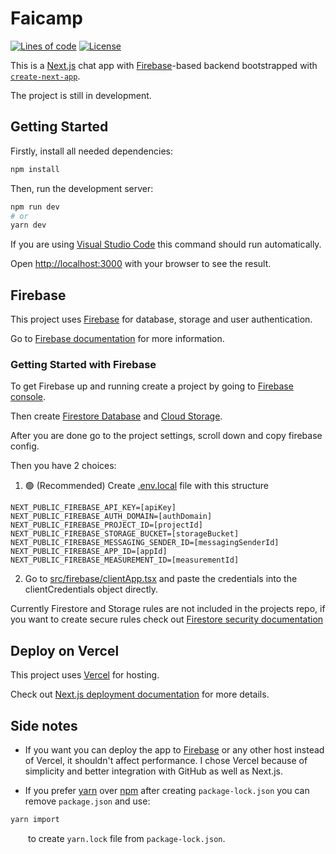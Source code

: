 # Faicamp

[![Lines of code](https://tokei.rs/b1/github/XAMPPRocky/tokei)](https://github.com/XAMPPRocky/tokei)
[![License](https://img.shields.io/github/license/Szczurox/Faicamp?service=github)](https://github.com/Szczurox/Faicamp/blob/main/LICENSE)

This is a [Next.js](https://nextjs.org/) chat app with [Firebase](https://firebase.google.com/)-based backend bootstrapped with [`create-next-app`](https://github.com/vercel/next.js/tree/canary/packages/create-next-app).

The project is still in development.

## Getting Started

Firstly, install all needed dependencies:

```bash
npm install
```

Then, run the development server:

```bash
npm run dev
# or
yarn dev
```

If you are using [Visual Studio Code](https://code.visualstudio.com/) this command should run automatically.

Open [http://localhost:3000](http://localhost:3000) with your browser to see the result.   


## Firebase 

This project uses [Firebase](https://firebase.google.com/) for database, storage and user authentication.

Go to [Firebase documentation](https://firebase.google.com/docs) for more information.

### Getting Started with Firebase

To get Firebase up and running create a project by going to [Firebase console](https://console.firebase.google.com/u/0/).

Then create [Firestore Database](https://firebase.google.com/docs/firestore) and [Cloud Storage](https://firebase.google.com/docs/storage).

After you are done go to the project settings, scroll down and copy firebase config.

Then you have 2 choices:

1. 🟢 (Recommended) Create [.env.local](https://nextjs.org/docs/pages/building-your-application/configuring/environment-variables) file with this structure
```env
NEXT_PUBLIC_FIREBASE_API_KEY=[apiKey]
NEXT_PUBLIC_FIREBASE_AUTH_DOMAIN=[authDomain]
NEXT_PUBLIC_FIREBASE_PROJECT_ID=[projectId]
NEXT_PUBLIC_FIREBASE_STORAGE_BUCKET=[storageBucket]
NEXT_PUBLIC_FIREBASE_MESSAGING_SENDER_ID=[messagingSenderId]
NEXT_PUBLIC_FIREBASE_APP_ID=[appId]
NEXT_PUBLIC_FIREBASE_MEASUREMENT_ID=[measurementId]
```

2. Go to [src/firebase/clientApp.tsx](https://github.com/Szczurox/Faicamp/blob/main/src/firebase/clientApp.ts) and paste the credentials into the clientCredentials object directly.

Currently Firestore and Storage rules are not included in the projects repo, if you want to create secure rules check out [Firestore security documentation](https://firebase.google.com/docs/firestore/security/get-started)

## Deploy on Vercel

This project uses [Vercel](https://vercel.com/new?utm_medium=default-template&filter=next.js&utm_source=create-next-app&utm_campaign=create-next-app-readme) for hosting.

Check out [Next.js deployment documentation](https://nextjs.org/docs/deployment) for more details.

## Side notes

- If you want you can deploy the app to [Firebase](https://firebase.google.com/docs/hosting) or any other host instead of Vercel, it shouldn't affect performance.
I chose Vercel because of simplicity and better integration with GitHub as well as Next.js.   

- If you prefer [yarn](https://yarnpkg.com/) over [npm](https://www.npmjs.com/) after creating `package-lock.json` you can remove `package.json` and use:
```bash
yarn import
```
&emsp;&ensp;&ensp;to create `yarn.lock` file from `package-lock.json`.


   
